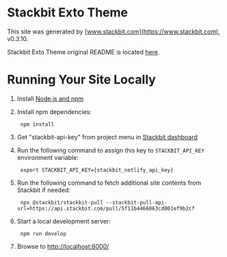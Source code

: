 # Stackbit Exto Theme

This site was generated by [www.stackbit.com](https://www.stackbit.com), v0.3.10.

Stackbit Exto Theme original README is located [here](./README.theme.md).

# Running Your Site Locally

1. Install [Node.js and npm](https://nodejs.org/en/)

1. Install npm dependencies:

        npm install

1. Get "stackbit-api-key" from project menu in [Stackbit dashboard](https://app.stackbit.com/dashboard)

1. Run the following command to assign this key to `STACKBIT_API_KEY` environment variable:

        export STACKBIT_API_KEY={stackbit_netlify_api_key}

1. Run the following command to fetch additional site contents from Stackbit if needed:

        npx @stackbit/stackbit-pull --stackbit-pull-api-url=https://api.stackbit.com/pull/5f11b4466063cd001ef9b2cf

1. Start a local development server:

        npm run develop

1. Browse to [http://localhost:8000/](http://localhost:8000/)
